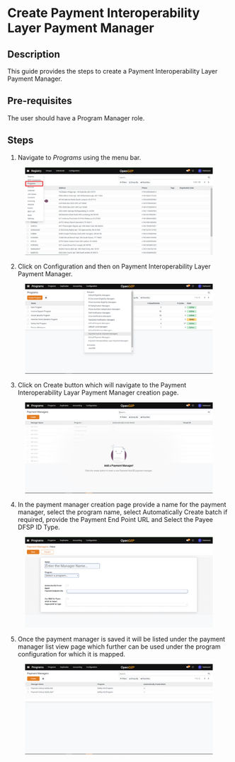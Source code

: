 # Create Payment Interoperability Layer Payment Manager

## Description

This guide provides the steps to create a Payment Interoperability Layer Payment Manager.

## Pre-requisites

The user should have a Program Manager role.

## Steps

1. Navigate to _Programs_ using the menu bar.

<figure><img src="../../../.gitbook/assets/programs.png" alt=""><figcaption></figcaption></figure>

2. Click on Configuration and then on Payment Interoperability Layer Payment Manager.

<figure><img src="../../../.gitbook/assets/configuration.png" alt=""><figcaption></figcaption></figure>

3. Click on Create button which will navigate to the Payment Interoperability Layar Payment Manager creation page.

<figure><img src="../../../.gitbook/assets/payment-hub-ee-payment-manager-creation-page.png" alt=""><figcaption></figcaption></figure>

4. In the payment manager creation page provide a name for the payment manager, select the program name, select Automatically Create batch if required, provide the Payment End Point URL and Select the Payee DFSP ID Type.

<figure><img src="../../../.gitbook/assets/payment-interop-creation-page(1)(1) (1).png" alt=""><figcaption></figcaption></figure>

5. Once the payment manager is saved it will be listed under the payment manager list view page which further can be used under the program configuration for which it is mapped.

<figure><img src="../../../.gitbook/assets/payment-interop-listview-page.png" alt=""><figcaption></figcaption></figure>

